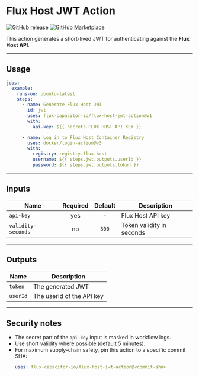 # Flux Host JWT Action

[![GitHub release](https://img.shields.io/github/v/release/flux-capacitor-io/flux-host-jwt-action?display_name=tag&sort=semver)](https://github.com/flux-capacitor-io/flux-host-jwt-action/releases)
[![GitHub Marketplace](https://img.shields.io/badge/GitHub%20Marketplace-Use%20this%20Action-2ea44f)](https://github.com/marketplace/actions/flux-host-jwt)

This action generates a short-lived JWT for authenticating against the **Flux Host API**.

---

## Usage

```yaml
jobs:
  example:
    runs-on: ubuntu-latest
    steps:
      - name: Generate Flux Host JWT
        id: jwt
        uses: flux-capacitor-io/flux-host-jwt-action@v1
        with:
          api-key: ${{ secrets.FLUX_HOST_API_KEY }}

      - name: Log in to Flux Host Container Registry
        uses: docker/login-action@v3
        with:
          registry: registry.flux.host
          username: ${{ steps.jwt.outputs.userId }}
          password: ${{ steps.jwt.outputs.token }}
```

---

## Inputs
| Name               | Required | Default | Description               |
|--------------------|:--------:|:-------:|---------------------------|
| `api-key`          |   yes    |    -    | Flux Host API key         |
| `validity-seconds` |    no    |  `300`  | Token validity in seconds |

---

## Outputs

| Name     | Description               |
|----------|---------------------------|
| `token`  | The generated JWT         |
| `userId` | The userId of the API key |

---

## Security notes

- The secret part of the `api-key` input is masked in workflow logs.
- Use short validity where possible (default 5 minutes).
- For maximum supply-chain safety, pin this action to a specific commit SHA:  
  ```yaml
  uses: flux-capacitor-io/flux-host-jwt-action@<commit-sha>
  ```
